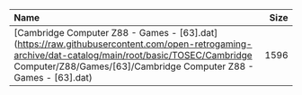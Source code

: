 |Name|Size|
|:---|---:|
|[Cambridge Computer Z88 - Games - [63].dat](https://raw.githubusercontent.com/open-retrogaming-archive/dat-catalog/main/root/basic/TOSEC/Cambridge Computer/Z88/Games/[63]/Cambridge Computer Z88 - Games - [63].dat)|1596|
